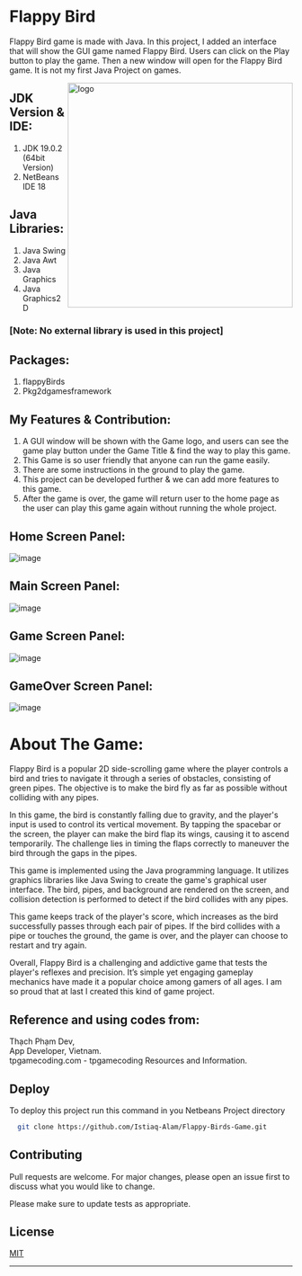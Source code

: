 # Flappy Bird

Flappy Bird game is made with Java. In this project, I added an interface that will show the GUI game named Flappy Bird. Users can click on the Play button to play the game. Then a new window will open for the Flappy Bird game. It is not my first Java Project on games.

<img align="right" alt="logo" width="400" src="https://github.com/Istiaq-Alam/Flappy-Birds-Game/assets/168295675/56bcd400-d8f8-4b19-bea4-3c6c361ba65a">


## JDK Version & IDE:
1.	JDK 19.0.2 (64bit Version)
2.	NetBeans IDE 18 


## Java Libraries:

1.	Java Swing
2.	Java Awt
3.	Java Graphics
4.	Java Graphics2D

### [Note: No external library is used in this project]


## Packages:
1.	flappyBirds
2.	Pkg2dgamesframework


## My Features & Contribution:
1.	A GUI window will be shown with the Game logo, and users can see the game play button under the Game Title & find the way to play this game.
2.	This Game is so user friendly that anyone can run the game easily. 
3.	There are some instructions in the ground to play the game.
4.	This project can be developed further & we can add more features to this game.
5.	After the game is over, the game will return user to the home page as the user can play this game again without running the whole project.

## Home Screen Panel:
![image](https://github.com/Istiaq-Alam/Flappy-Birds-Game/assets/168295675/df69b479-6c3a-40e9-b68d-533adf67a673)

## Main Screen Panel:
![image](https://github.com/Istiaq-Alam/Flappy-Birds-Game/assets/168295675/9dc61c6e-6505-4c1f-a2ed-b3ddbf7875a9)

## Game Screen Panel:
![image](https://github.com/Istiaq-Alam/Flappy-Birds-Game/assets/168295675/8617581f-d84e-4cbf-adb1-df90bd754386)

## GameOver Screen Panel:
![image](https://github.com/Istiaq-Alam/Flappy-Birds-Game/assets/168295675/90def1fe-3e6b-42a6-b012-e702ace0256c)


# About The Game:
Flappy Bird is a popular 2D side-scrolling game where the player controls a bird and tries to navigate it through a series of obstacles, consisting of green pipes. The objective is to make the bird fly as far as possible without colliding with any pipes.

In this game, the bird is constantly falling due to gravity, and the player's input is used to control its vertical movement. By tapping the spacebar or the screen, the player can make the bird flap its wings, causing it to ascend temporarily. The challenge lies in timing the flaps correctly to maneuver the bird through the gaps in the pipes.

This game is implemented using the Java programming language. It utilizes graphics libraries like Java Swing to create the game's graphical user interface. The bird, pipes, and background are rendered on the screen, and collision detection is performed to detect if the bird collides with any pipes.

This game keeps track of the player's score, which increases as the bird successfully passes through each pair of pipes. If the bird collides with a pipe or touches the ground, the game is over, and the player can choose to restart and try again.

Overall, Flappy Bird is a challenging and addictive game that tests the player's reflexes and precision. It’s simple yet engaging gameplay mechanics have made it a popular choice among gamers of all ages. I am so proud that at last I created this kind of game project.

## Reference and using codes from:
Thạch Phạm Dev, \
App Developer, Vietnam. \
tpgamecoding.com - tpgamecoding Resources and Information.

## Deploy
To deploy this project run this command in you Netbeans Project directory 

```bash
  git clone https://github.com/Istiaq-Alam/Flappy-Birds-Game.git
```

## Contributing

Pull requests are welcome. For major changes, please open an issue first
to discuss what you would like to change.

Please make sure to update tests as appropriate.

## License

[MIT](https://choosealicense.com/licenses/mit/)




-------
